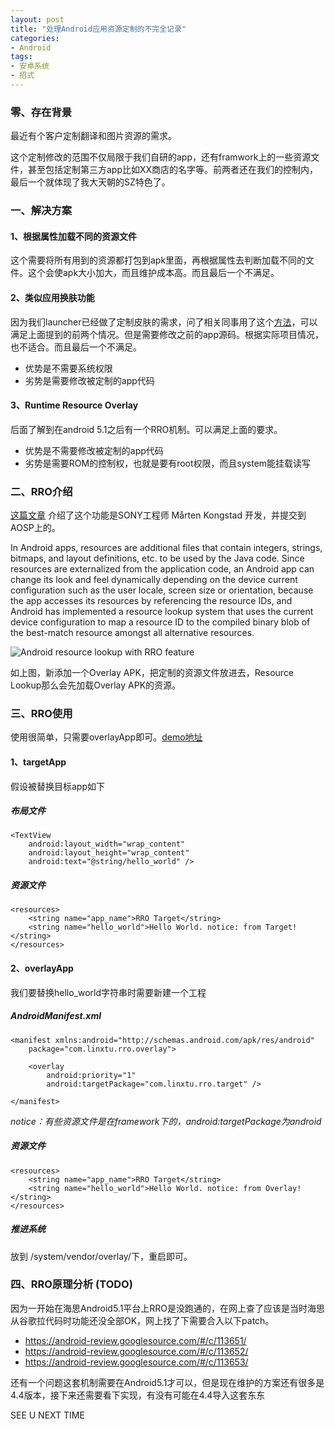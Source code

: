 ```yaml
---
layout: post
title: "处理Android应用资源定制的不完全记录"
categories:
- Android
tags:
- 安卓系统
- 招式
---
```


### 零、存在背景
最近有个客户定制翻译和图片资源的需求。

这个定制修改的范围不仅局限于我们自研的app，还有framwork上的一些资源文件，甚至包括定制第三方app比如XX商店的名字等。前两者还在我们的控制内，最后一个就体现了我大天朝的SZ特色了。

### 一、解决方案
#### 1、根据属性加载不同的资源文件
这个需要将所有用到的资源都打包到apk里面，再根据属性去判断加载不同的文件。这个会使apk大小加大，而且维护成本高。而且最后一个不满足。

#### 2、类似应用换肤功能
因为我们launcher已经做了定制皮肤的需求，问了相关同事用了这个[方法](http://www.jianshu.com/p/0333330d944d)，可以满足上面提到的前两个情况。但是需要修改之前的app源码。根据实际项目情况，也不适合。而且最后一个不满足。
- 优势是不需要系统权限
- 劣势是需要修改被定制的app代码

#### 3、Runtime Resource Overlay
后面了解到在android 5.1之后有一个RRO机制。可以满足上面的要求。
- 优势是不需要修改被定制的app代码
- 劣势是需要ROM的控制权，也就是要有root权限，而且system能挂载读写

### 二、RRO介绍

[这篇文章](https://dzone.com/articles/customizing-android-devices-using-the-runtime-reso) 介绍了这个功能是SONY工程师 Mårten Kongstad 开发，并提交到AOSP上的。

In Android apps, resources are additional files that contain integers, strings, bitmaps, and layout definitions, etc. to be used by the Java code. Since resources are externalized from the application code, an Android app can change its look and feel dynamically depending on the device current configuration such as the user locale, screen size or orientation, because the app accesses its resources by referencing the resource IDs, and Android has implemented a resource lookup system that uses the current device configuration to map a resource ID to the compiled binary blob of the best-match resource amongst all alternative resources.

![Android resource lookup with RRO feature](http://7xt9nx.com2.z0.glb.clouddn.com/RROlookup.png)

如上图，新添加一个Overlay APK，把定制的资源文件放进去，Resource Lookup那么会先加载Overlay APK的资源。

### 三、RRO使用
使用很简单，只需要overlayApp即可。[demo地址](https://github.com/runylin/RROSample)
#### 1、targetApp
假设被替换目标app如下
##### 布局文件
```
<TextView
	android:layout_width="wrap_content"
	android:layout_height="wrap_content"
	android:text="@string/hello_world" />
```
##### 资源文件
```
<resources>
    <string name="app_name">RRO Target</string>
    <string name="hello_world">Hello World. notice: from Target!</string>
</resources>
```

#### 2、overlayApp
我们要替换hello_world字符串时需要新建一个工程
##### AndroidManifest.xml
```
<manifest xmlns:android="http://schemas.android.com/apk/res/android"
    package="com.linxtu.rro.overlay">

    <overlay
        android:priority="1"
        android:targetPackage="com.linxtu.rro.target" />

</manifest>
```
*notice：有些资源文件是在framework下的，android:targetPackage为android*

##### 资源文件
```
<resources>
    <string name="app_name">RRO Target</string>
    <string name="hello_world">Hello World. notice: from Overlay!</string>
</resources>
```

##### 推进系统
放到 /system/vendor/overlay/下，重启即可。

### 四、RRO原理分析 (TODO)
因为一开始在海思Android5.1平台上RRO是没跑通的，在网上查了应该是当时海思从谷歌拉代码时功能还没全部OK，网上找了下需要合入以下patch。

- https://android-review.googlesource.com/#/c/113651/
- https://android-review.googlesource.com/#/c/113652/
- https://android-review.googlesource.com/#/c/113653/

还有一个问题这套机制需要在Android5.1才可以，但是现在维护的方案还有很多是4.4版本，接下来还需要看下实现，有没有可能在4.4导入这套东东

SEE U NEXT TIME

